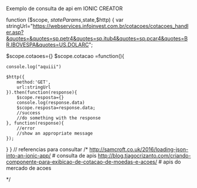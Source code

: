 Exemplo de consulta de api em IONIC CREATOR 


function ($scope, $stateParams,$state,$http) {
var stringUrl="https://webservices.infoinvest.com.br/cotacoes/cotacoes_handler.asp?&quotes=&quotes=sp.petr4&quotes=sp.itub4&quotes=sp.pcar4&quotes=BR.IBOVESPA&quotes=US.DOLARC";

$scope.cotaoes={}
$scope.cotacao =function(){
    
    console.log("aquiii")
    
    $http({
        method:'GET',
        url:stringUrl
    }).then(function(response){
        $scope.resposta={}
        console.log(response.data)
        $scope.resposta=response.data;
        //success
        //do something with the response
    }, function(response){
        //error
        //show an appropriate message
    });
}
}
// referencias para consultar 
/* 
http://samcroft.co.uk/2016/loading-json-into-an-ionic-app/ # consulta de apis 
http://blog.tiagocrizanto.com/criando-componente-para-exibicao-de-cotacao-de-moedas-e-acoes/ # apis do mercado de acoes 


*/